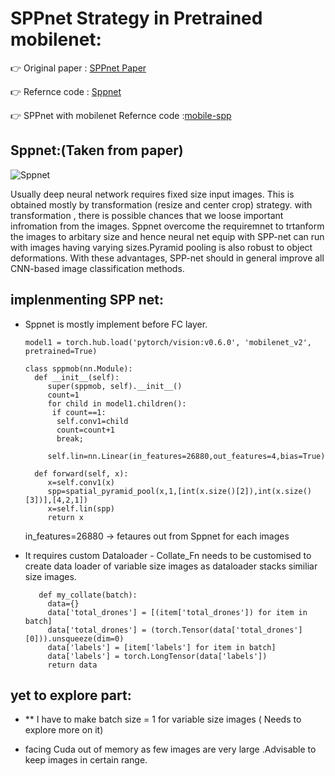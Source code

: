 # SPPnet Strategy in Pretrained mobilenet:
 :point_right:  Original paper :  [SPPnet Paper](https://arxiv.org/abs/1406.4729)
  
 :point_right:  Refernce code  :  [Sppnet](https://github.com/yueruchen/sppnet-pytorch/blob/master/spp_layer.py)
 
 :point_right: SPPnet with mobilenet Refernce code :[mobile-spp](https://github.com/sobti/TSAI/blob/master/Drone%20Prediction/MobilenetV2_Model.ipynb)
 
## Sppnet:(Taken from paper)

 ![Sppnet](https://user-images.githubusercontent.com/42212648/89426205-857e6080-d757-11ea-8510-3147acea6a78.png)
 
Usually deep neural network requires fixed size input images. This is obtained mostly by transformation (resize and center crop) strategy. with transformation , there is possible chances that we loose important infromation from the images. Sppnet overcome the requiremnet to trtanform the images to arbitary size and hence neural net equip with SPP-net can run with images having varying sizes.Pyramid pooling is also robust to object deformations. With these advantages, SPP-net should in general improve all CNN-based image classification methods.

##  implenmenting SPP net:

- Sppnet is mostly implement before FC layer.

      model1 = torch.hub.load('pytorch/vision:v0.6.0', 'mobilenet_v2', pretrained=True)
      
      class sppmob(nn.Module):
        def __init__(self):
           super(sppmob, self).__init__()
           count=1 
           for child in model1.children(): 
            if count==1:  
             self.conv1=child
             count=count+1 
             break;

           self.lin=nn.Linear(in_features=26880,out_features=4,bias=True)    

        def forward(self, x):
           x=self.conv1(x)
           spp=spatial_pyramid_pool(x,1,[int(x.size()[2]),int(x.size()[3])],[4,2,1])
           x=self.lin(spp)
           return x
           
  in_features=26880 -> fetaures out from Sppnet for each images

- It requires custom Dataloader - Collate_Fn needs to be customised to create data loader of variable size images as dataloader stacks similiar size images.

         def my_collate(batch):
           data={}
           data['total_drones'] = [(item['total_drones']) for item in batch]
           data['total_drones'] = (torch.Tensor(data['total_drones'][0])).unsqueeze(dim=0)
           data['labels'] = [item['labels'] for item in batch]
           data['labels'] = torch.LongTensor(data['labels'])
           return data

## yet to explore part:

- ** I have to make batch size = 1 for variable size images ( Needs to explore more on it) 

-  facing Cuda out of memory as few images are very large .Advisable to keep images in certain range.
